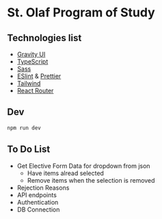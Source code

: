 # St. Olaf Program of Study

## Technologies list

- [Gravity UI](https://gravity-ui.com/)
- [TypeScript](https://www.typescriptlang.org/)
- [Sass](https://sass-lang.com/)
- [ESlint](https://eslint.org/) & [Prettier](https://prettier.io/)
- [Tailwind](https://tailwindcss.com/)
- [React Router](https://reactrouter.com/en/main)

## Dev

```sh
npm run dev
```

## To Do List

- Get Elective Form Data for dropdown from json
  - Have items alread selected
  - Remove items when the selection is removed
- Rejection Reasons
- API endpoints
- Authentication
- DB Connection
